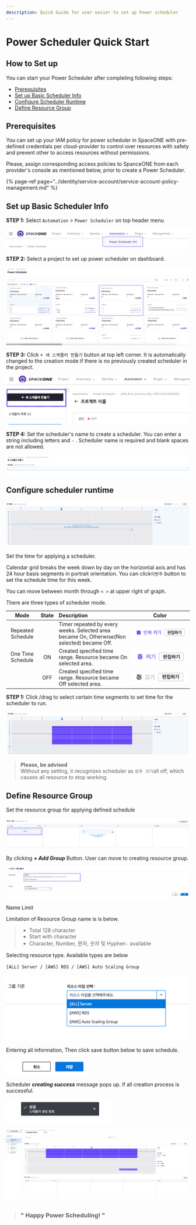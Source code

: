 ```yaml
---
description: Quick Guide for user easier to set up Power scheduler
---
```


# Power Scheduler Quick Start

## How to Set up

You can start your Power Scheduler after completing following steps: 

* [Prerequisites](power-scheduler-quick-start.md#prerequisites)
* [Set up Basic Scheduler Info](power-scheduler-quick-start.md#set-up-basic-scheduler-info)
* [Configure Scheduler Runtime](power-scheduler-quick-start.md#configure-scheduler-runtime)
* [Define Resource Group](power-scheduler-quick-start.md#define-resource-group)

## Prerequisites

You can set up your IAM policy for power scheduler in SpaceONE with pre-defined credentials per cloud-provider to control over resources with safety and prevent other to access resources without permissions.

Please, assign corresponding access policies to SpanceONE from each provider's console as mentioned below, prior to create a Power Scheduler.

{% page-ref page="../identity/service-account/service-account-policy-management.md" %}

## Set up Basic Scheduler Info

**STEP 1:** Select `Automation` &gt; `Power Scheduler` on top header menu 

![Select Power Scheduler on menu](../.gitbook/assets/image%20%283%29.png)



**STEP 2:** Select a project to set up power scheduler on dashboard. 

![Select a Project on Dashboard](../.gitbook/assets/image%20%2871%29.png)





**STEP 3:**  Click `+ 새 스케줄러 만들기` button at top left corner. It is automatically changed to the creation mode if there is no previously created scheduler in the project.

![&#xC0C8; &#xC2A4;&#xCF00;&#xC904;&#xB7EC; &#xB9CC;&#xB4E4;&#xAE30;](../.gitbook/assets/image%20%2822%29.png)





**STEP 4:**  Set the scheduler's name to create a scheduler. You can enter a string including letters and  `-` . Scheduler name is required and blank spaces are not allowed.

![](../.gitbook/assets/image%20%2842%29.png)

### 



## Configure scheduler runtime

![set a time schedule to apply](../.gitbook/assets/image%20%2841%29.png)

Set the time for applying a scheduler.   
  
Calendar grid breaks the week down by day on the horizontal axis and has 24 hour basis segments in portrait orientation.  You can click`이번주` button to set the schedule time for this week.  

You can move between month through  `< >` at upper right of graph. 



There are three types of scheduler mode.

|  Mode | State | Description | Color |
| :---: | :---: | :--- | :---: |
| Repeated Schedule |  | Timer repeated by every weeks. Selected area became On, Otherwise\(Non selected\) became Off. | ![](../.gitbook/assets/image%20%288%29.png) |
| One Time Schedule | ON | Created specified time range. Resource became On selected area. | ![](../.gitbook/assets/image%20%2816%29.png) |
|  | OFF | Created specified time range. Resource became Off selected area. | ![](../.gitbook/assets/image%20%2855%29.png) |



**STEP 1:** Click /drag  to select certain time segments to set time for the scheduler to run.

![Scheduler calendar mouse Click / drag](../.gitbook/assets/image%20%2819%29.png)

> **Please, be advised**   
> Without any setting, it recognizes scheduler as `모두 끄기`all off, which causes all resource to stop working.

## Define Resource Group

Set the resource group for applying defined schedule  

![](../.gitbook/assets/image%20%2840%29.png)

By clicking _**+ Add Group**_ Button. User can move to creating resource group. 

![](../.gitbook/assets/image%20%2834%29.png)

Name Limit

Limitation of Resource Group name is is below.

> * Total 128 character 
> * Start with character
> * Character, Number, 문자, 숫자 및 Hyphen`-`  available



Selecting resource type. Available types are below

`[ALL] Server / [AWS] RDS / [AWS] Auto Scaling Group`

![](../.gitbook/assets/image%20%2846%29.png)



Entering all information, Then click save button below to save schedule. 

![Save](../.gitbook/assets/image%20%284%29.png)

Scheduler _**creating success**_ message pops up. If all creation process is successful. 

![Pop up](../.gitbook/assets/image%20%2811%29.png)

![Describes created schedule](../.gitbook/assets/image%20%2824%29.png)



## 

> ### " Happy Power Scheduling! "



